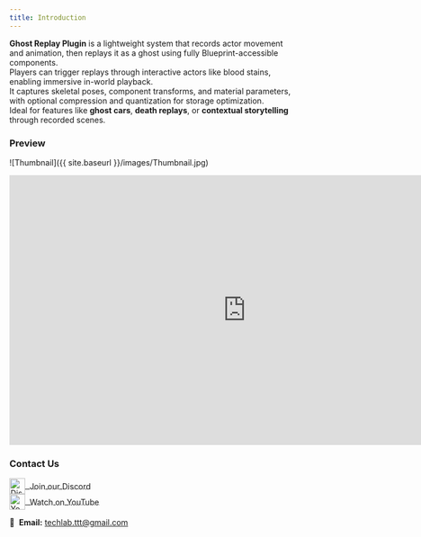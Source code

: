 ```yaml
---
title: Introduction
---
```



**Ghost Replay Plugin** is a lightweight system that records actor movement and animation, then replays it as a ghost using fully Blueprint-accessible components.  
Players can trigger replays through interactive actors like blood stains, enabling immersive in-world playback.  
It captures skeletal poses, component transforms, and material parameters, with optional compression and quantization for storage optimization.  
Ideal for features like **ghost cars**, **death replays**, or **contextual storytelling** through recorded scenes.

### Preview

![Thumbnail]({{ site.baseurl }}/images/Thumbnail.jpg)

<iframe width="840" height="480"
    src="https://www.youtube.com/embed/qP5htPQhx3E"
    title="YouTube video player"
    frameborder="0"
    allow="accelerometer; autoplay; clipboard-write; encrypted-media; gyroscope; picture-in-picture"
    allowfullscreen>
</iframe>

### Contact Us

<a href="https://discord.gg/2nhUu69w" target="_blank" style="margin-right: 20px;">
  <img src="{{ site.baseurl }}/images/Discord_Logo.png" alt="Discord" width="28" style="vertical-align: middle;">
  <span style="vertical-align: middle;">&nbsp;Join our Discord</span>
</a>  
<br/>

<a href="https://www.youtube.com/@Techlab-TTT" target="_blank" style="margin-right: 20px;">
  <img src="{{ site.baseurl }}/images/Youtube_Logo.png" alt="YouTube" width="28" style="vertical-align: middle;">
  <span style="vertical-align: middle;">&nbsp;Watch on YouTube</span>
</a>  
<br/>

📧 &nbsp;**Email:** [techlab.ttt@gmail.com](mailto:techlab.ttt@gmail.com)


<!-- TODO - License -->